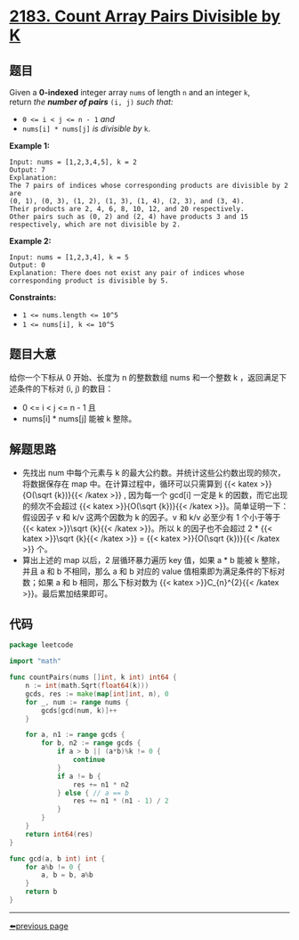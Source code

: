 # [2183. Count Array Pairs Divisible by K](https://leetcode.com/problems/count-array-pairs-divisible-by-k/)


## 题目

Given a **0-indexed** integer array `nums` of length `n` and an integer `k`, return *the **number of pairs*** `(i, j)` *such that:*

- `0 <= i < j <= n - 1` *and*
- `nums[i] * nums[j]` *is divisible by* `k`.

**Example 1:**

```
Input: nums = [1,2,3,4,5], k = 2
Output: 7
Explanation:
The 7 pairs of indices whose corresponding products are divisible by 2 are
(0, 1), (0, 3), (1, 2), (1, 3), (1, 4), (2, 3), and (3, 4).
Their products are 2, 4, 6, 8, 10, 12, and 20 respectively.
Other pairs such as (0, 2) and (2, 4) have products 3 and 15 respectively, which are not divisible by 2.

```

**Example 2:**

```
Input: nums = [1,2,3,4], k = 5
Output: 0
Explanation: There does not exist any pair of indices whose corresponding product is divisible by 5.

```

**Constraints:**

- `1 <= nums.length <= 10^5`
- `1 <= nums[i], k <= 10^5`

## 题目大意

给你一个下标从 0 开始、长度为 n 的整数数组 nums 和一个整数 k ，返回满足下述条件的下标对 (i, j) 的数目：

- 0 <= i < j <= n - 1 且
- nums[i] * nums[j] 能被 k 整除。

## 解题思路

- 先找出 num 中每个元素与 k 的最大公约数。并统计这些公约数出现的频次，将数据保存在 map 中。在计算过程中，循环可以只需算到 {{< katex >}}{O(\sqrt {k})}{{< /katex >}} , 因为每一个 gcd[i] 一定是 k 的因数，而它出现的频次不会超过 {{< katex >}}{O(\sqrt {k})}{{< /katex >}}。简单证明一下：假设因子 v 和 k/v 这两个因数为 k 的因子。v 和 k/v 必至少有 1 个小于等于 {{< katex >}}\sqrt {k}{{< /katex >}}。所以 k 的因子也不会超过 2 * {{< katex >}}\sqrt {k}{{< /katex >}} = {{< katex >}}{O(\sqrt {k})}{{< /katex >}} 个。
- 算出上述的 map 以后，2 层循环暴力遍历 key 值，如果 a * b 能被 k 整除，并且 a 和 b 不相同，那么 a 和 b 对应的 value 值相乘即为满足条件的下标对数；如果 a 和 b 相同，那么下标对数为 {{< katex >}}C_{n}^{2}{{< /katex >}}。最后累加结果即可。

## 代码

```go
package leetcode

import "math"

func countPairs(nums []int, k int) int64 {
	n := int(math.Sqrt(float64(k)))
	gcds, res := make(map[int]int, n), 0
	for _, num := range nums {
		gcds[gcd(num, k)]++
	}

	for a, n1 := range gcds {
		for b, n2 := range gcds {
			if a > b || (a*b)%k != 0 {
				continue
			}
			if a != b {
				res += n1 * n2
			} else { // a == b
				res += n1 * (n1 - 1) / 2
			}
		}
	}
	return int64(res)
}

func gcd(a, b int) int {
	for a%b != 0 {
		a, b = b, a%b
	}
	return b
}
```



----------------------------------------------
<p><a href="https://books.halfrost.com/leetcode/ChapterFour/2100~2199/2182.Construct-String-With-Repeat-Limit/">⬅️previous page</a></p>

